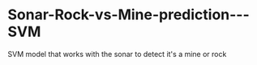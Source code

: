 # Sonar-Rock-vs-Mine-prediction---SVM
SVM model that works with the sonar to detect it's a mine or rock 
